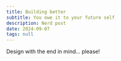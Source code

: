 ```yaml
---
title: Building better
subtitle: You owe it to your future self
description: Nerd post
date: 2024-09-07
tags: null
---
```


Design with the end in mind... please!
